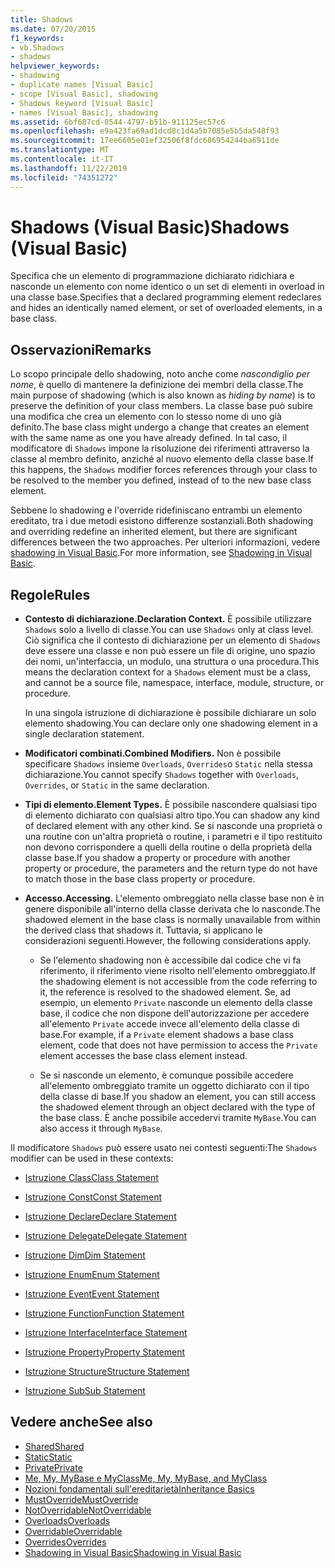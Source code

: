 ```yaml
---
title: Shadows
ms.date: 07/20/2015
f1_keywords:
- vb.Shadows
- shadows
helpviewer_keywords:
- shadowing
- duplicate names [Visual Basic]
- scope [Visual Basic], shadowing
- Shadows keyword [Visual Basic]
- names [Visual Basic], shadowing
ms.assetid: 6bf687cd-0544-4797-b51b-911125ec57c6
ms.openlocfilehash: e9a423fa69ad1dcd8c1d4a5b7085e5b5da548f93
ms.sourcegitcommit: 17ee6605e01ef32506f8fdc686954244ba6911de
ms.translationtype: MT
ms.contentlocale: it-IT
ms.lasthandoff: 11/22/2019
ms.locfileid: "74351272"
---
```

# <a name="shadows-visual-basic"></a><span data-ttu-id="9a876-102">Shadows (Visual Basic)</span><span class="sxs-lookup"><span data-stu-id="9a876-102">Shadows (Visual Basic)</span></span>

<span data-ttu-id="9a876-103">Specifica che un elemento di programmazione dichiarato ridichiara e nasconde un elemento con nome identico o un set di elementi in overload in una classe base.</span><span class="sxs-lookup"><span data-stu-id="9a876-103">Specifies that a declared programming element redeclares and hides an identically named element, or set of overloaded elements, in a base class.</span></span>

## <a name="remarks"></a><span data-ttu-id="9a876-104">Osservazioni</span><span class="sxs-lookup"><span data-stu-id="9a876-104">Remarks</span></span>

<span data-ttu-id="9a876-105">Lo scopo principale dello shadowing, noto anche come *nascondiglio per nome*, è quello di mantenere la definizione dei membri della classe.</span><span class="sxs-lookup"><span data-stu-id="9a876-105">The main purpose of shadowing (which is also known as *hiding by name*) is to preserve the definition of your class members.</span></span> <span data-ttu-id="9a876-106">La classe base può subire una modifica che crea un elemento con lo stesso nome di uno già definito.</span><span class="sxs-lookup"><span data-stu-id="9a876-106">The base class might undergo a change that creates an element with the same name as one you have already defined.</span></span> <span data-ttu-id="9a876-107">In tal caso, il modificatore di `Shadows` impone la risoluzione dei riferimenti attraverso la classe al membro definito, anziché al nuovo elemento della classe base.</span><span class="sxs-lookup"><span data-stu-id="9a876-107">If this happens, the `Shadows` modifier forces references through your class to be resolved to the member you defined, instead of to the new base class element.</span></span>

<span data-ttu-id="9a876-108">Sebbene lo shadowing e l'override ridefiniscano entrambi un elemento ereditato, tra i due metodi esistono differenze sostanziali.</span><span class="sxs-lookup"><span data-stu-id="9a876-108">Both shadowing and overriding redefine an inherited element, but there are significant differences between the two approaches.</span></span> <span data-ttu-id="9a876-109">Per ulteriori informazioni, vedere [shadowing in Visual Basic](../../../visual-basic/programming-guide/language-features/declared-elements/shadowing.md).</span><span class="sxs-lookup"><span data-stu-id="9a876-109">For more information, see [Shadowing in Visual Basic](../../../visual-basic/programming-guide/language-features/declared-elements/shadowing.md).</span></span>

## <a name="rules"></a><span data-ttu-id="9a876-110">Regole</span><span class="sxs-lookup"><span data-stu-id="9a876-110">Rules</span></span>

- <span data-ttu-id="9a876-111">**Contesto di dichiarazione.**</span><span class="sxs-lookup"><span data-stu-id="9a876-111">**Declaration Context.**</span></span> <span data-ttu-id="9a876-112">È possibile utilizzare `Shadows` solo a livello di classe.</span><span class="sxs-lookup"><span data-stu-id="9a876-112">You can use `Shadows` only at class level.</span></span> <span data-ttu-id="9a876-113">Ciò significa che il contesto di dichiarazione per un elemento di `Shadows` deve essere una classe e non può essere un file di origine, uno spazio dei nomi, un'interfaccia, un modulo, una struttura o una procedura.</span><span class="sxs-lookup"><span data-stu-id="9a876-113">This means the declaration context for a `Shadows` element must be a class, and cannot be a source file, namespace, interface, module, structure, or procedure.</span></span>

  <span data-ttu-id="9a876-114">In una singola istruzione di dichiarazione è possibile dichiarare un solo elemento shadowing.</span><span class="sxs-lookup"><span data-stu-id="9a876-114">You can declare only one shadowing element in a single declaration statement.</span></span>

- <span data-ttu-id="9a876-115">**Modificatori combinati.**</span><span class="sxs-lookup"><span data-stu-id="9a876-115">**Combined Modifiers.**</span></span> <span data-ttu-id="9a876-116">Non è possibile specificare `Shadows` insieme `Overloads`, `Overrides`o `Static` nella stessa dichiarazione.</span><span class="sxs-lookup"><span data-stu-id="9a876-116">You cannot specify `Shadows` together with `Overloads`, `Overrides`, or `Static` in the same declaration.</span></span>

- <span data-ttu-id="9a876-117">**Tipi di elemento.**</span><span class="sxs-lookup"><span data-stu-id="9a876-117">**Element Types.**</span></span> <span data-ttu-id="9a876-118">È possibile nascondere qualsiasi tipo di elemento dichiarato con qualsiasi altro tipo.</span><span class="sxs-lookup"><span data-stu-id="9a876-118">You can shadow any kind of declared element with any other kind.</span></span> <span data-ttu-id="9a876-119">Se si nasconde una proprietà o una routine con un'altra proprietà o routine, i parametri e il tipo restituito non devono corrispondere a quelli della routine o della proprietà della classe base.</span><span class="sxs-lookup"><span data-stu-id="9a876-119">If you shadow a property or procedure with another property or procedure, the parameters and the return type do not have to match those in the base class property or procedure.</span></span>

- <span data-ttu-id="9a876-120">**Accesso.**</span><span class="sxs-lookup"><span data-stu-id="9a876-120">**Accessing.**</span></span> <span data-ttu-id="9a876-121">L'elemento ombreggiato nella classe base non è in genere disponibile all'interno della classe derivata che lo nasconde.</span><span class="sxs-lookup"><span data-stu-id="9a876-121">The shadowed element in the base class is normally unavailable from within the derived class that shadows it.</span></span> <span data-ttu-id="9a876-122">Tuttavia, si applicano le considerazioni seguenti.</span><span class="sxs-lookup"><span data-stu-id="9a876-122">However, the following considerations apply.</span></span>

  - <span data-ttu-id="9a876-123">Se l'elemento shadowing non è accessibile dal codice che vi fa riferimento, il riferimento viene risolto nell'elemento ombreggiato.</span><span class="sxs-lookup"><span data-stu-id="9a876-123">If the shadowing element is not accessible from the code referring to it, the reference is resolved to the shadowed element.</span></span> <span data-ttu-id="9a876-124">Se, ad esempio, un elemento `Private` nasconde un elemento della classe base, il codice che non dispone dell'autorizzazione per accedere all'elemento `Private` accede invece all'elemento della classe di base.</span><span class="sxs-lookup"><span data-stu-id="9a876-124">For example, if a `Private` element shadows a base class element, code that does not have permission to access the `Private` element accesses the base class element instead.</span></span>

  - <span data-ttu-id="9a876-125">Se si nasconde un elemento, è comunque possibile accedere all'elemento ombreggiato tramite un oggetto dichiarato con il tipo della classe di base.</span><span class="sxs-lookup"><span data-stu-id="9a876-125">If you shadow an element, you can still access the shadowed element through an object declared with the type of the base class.</span></span> <span data-ttu-id="9a876-126">È anche possibile accedervi tramite `MyBase`.</span><span class="sxs-lookup"><span data-stu-id="9a876-126">You can also access it through `MyBase`.</span></span>

<span data-ttu-id="9a876-127">Il modificatore `Shadows` può essere usato nei contesti seguenti:</span><span class="sxs-lookup"><span data-stu-id="9a876-127">The `Shadows` modifier can be used in these contexts:</span></span>

- [<span data-ttu-id="9a876-128">Istruzione Class</span><span class="sxs-lookup"><span data-stu-id="9a876-128">Class Statement</span></span>](../../../visual-basic/language-reference/statements/class-statement.md)

- [<span data-ttu-id="9a876-129">Istruzione Const</span><span class="sxs-lookup"><span data-stu-id="9a876-129">Const Statement</span></span>](../../../visual-basic/language-reference/statements/const-statement.md)

- [<span data-ttu-id="9a876-130">Istruzione Declare</span><span class="sxs-lookup"><span data-stu-id="9a876-130">Declare Statement</span></span>](../../../visual-basic/language-reference/statements/declare-statement.md)

- [<span data-ttu-id="9a876-131">Istruzione Delegate</span><span class="sxs-lookup"><span data-stu-id="9a876-131">Delegate Statement</span></span>](../../../visual-basic/language-reference/statements/delegate-statement.md)

- [<span data-ttu-id="9a876-132">Istruzione Dim</span><span class="sxs-lookup"><span data-stu-id="9a876-132">Dim Statement</span></span>](../../../visual-basic/language-reference/statements/dim-statement.md)

- [<span data-ttu-id="9a876-133">Istruzione Enum</span><span class="sxs-lookup"><span data-stu-id="9a876-133">Enum Statement</span></span>](../../../visual-basic/language-reference/statements/enum-statement.md)

- [<span data-ttu-id="9a876-134">Istruzione Event</span><span class="sxs-lookup"><span data-stu-id="9a876-134">Event Statement</span></span>](../../../visual-basic/language-reference/statements/event-statement.md)

- [<span data-ttu-id="9a876-135">Istruzione Function</span><span class="sxs-lookup"><span data-stu-id="9a876-135">Function Statement</span></span>](../../../visual-basic/language-reference/statements/function-statement.md)

- [<span data-ttu-id="9a876-136">Istruzione Interface</span><span class="sxs-lookup"><span data-stu-id="9a876-136">Interface Statement</span></span>](../../../visual-basic/language-reference/statements/interface-statement.md)

- [<span data-ttu-id="9a876-137">Istruzione Property</span><span class="sxs-lookup"><span data-stu-id="9a876-137">Property Statement</span></span>](../../../visual-basic/language-reference/statements/property-statement.md)

- [<span data-ttu-id="9a876-138">Istruzione Structure</span><span class="sxs-lookup"><span data-stu-id="9a876-138">Structure Statement</span></span>](../../../visual-basic/language-reference/statements/structure-statement.md)

- [<span data-ttu-id="9a876-139">Istruzione Sub</span><span class="sxs-lookup"><span data-stu-id="9a876-139">Sub Statement</span></span>](../../../visual-basic/language-reference/statements/sub-statement.md)

## <a name="see-also"></a><span data-ttu-id="9a876-140">Vedere anche</span><span class="sxs-lookup"><span data-stu-id="9a876-140">See also</span></span>

- [<span data-ttu-id="9a876-141">Shared</span><span class="sxs-lookup"><span data-stu-id="9a876-141">Shared</span></span>](../../../visual-basic/language-reference/modifiers/shared.md)
- [<span data-ttu-id="9a876-142">Static</span><span class="sxs-lookup"><span data-stu-id="9a876-142">Static</span></span>](../../../visual-basic/language-reference/modifiers/static.md)
- [<span data-ttu-id="9a876-143">Private</span><span class="sxs-lookup"><span data-stu-id="9a876-143">Private</span></span>](../../../visual-basic/language-reference/modifiers/private.md)
- [<span data-ttu-id="9a876-144">Me, My, MyBase e MyClass</span><span class="sxs-lookup"><span data-stu-id="9a876-144">Me, My, MyBase, and MyClass</span></span>](../../../visual-basic/programming-guide/program-structure/me-my-mybase-and-myclass.md)
- [<span data-ttu-id="9a876-145">Nozioni fondamentali sull'ereditarietà</span><span class="sxs-lookup"><span data-stu-id="9a876-145">Inheritance Basics</span></span>](../../../visual-basic/programming-guide/language-features/objects-and-classes/inheritance-basics.md)
- [<span data-ttu-id="9a876-146">MustOverride</span><span class="sxs-lookup"><span data-stu-id="9a876-146">MustOverride</span></span>](../../../visual-basic/language-reference/modifiers/mustoverride.md)
- [<span data-ttu-id="9a876-147">NotOverridable</span><span class="sxs-lookup"><span data-stu-id="9a876-147">NotOverridable</span></span>](../../../visual-basic/language-reference/modifiers/notoverridable.md)
- [<span data-ttu-id="9a876-148">Overloads</span><span class="sxs-lookup"><span data-stu-id="9a876-148">Overloads</span></span>](../../../visual-basic/language-reference/modifiers/overloads.md)
- [<span data-ttu-id="9a876-149">Overridable</span><span class="sxs-lookup"><span data-stu-id="9a876-149">Overridable</span></span>](../../../visual-basic/language-reference/modifiers/overridable.md)
- [<span data-ttu-id="9a876-150">Overrides</span><span class="sxs-lookup"><span data-stu-id="9a876-150">Overrides</span></span>](../../../visual-basic/language-reference/modifiers/overrides.md)
- [<span data-ttu-id="9a876-151">Shadowing in Visual Basic</span><span class="sxs-lookup"><span data-stu-id="9a876-151">Shadowing in Visual Basic</span></span>](../../../visual-basic/programming-guide/language-features/declared-elements/shadowing.md)
